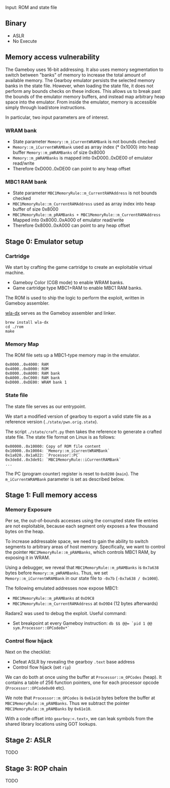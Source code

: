 Input: ROM and state file

## Binary

- ASLR
- No Execute

## Memory access vulnerability

The Gameboy uses 16-bit addressing. It also uses memory segmentation to switch between "banks" of memory to increase the total amount of available memory.
The Gearboy emulator persists the selected memory banks in the state file.
However, when loading the state file, it does not perform any bounds checks on these indices.
This allows us to break past the bounds of the emulator memory buffers, and instead map arbitrary heap space into the emulator.
From inside the emulator, memory is accessible simply through load/store instructions.

In particular, two input parameters are of interest.

### WRAM bank

- State parameter `Memory::m_iCurrentWRAMBank` is not bounds checked
- `Memory::m_iCurrentWRAMBank` used as array index (* 0x1000) into heap buffer `Memory::m_pWRAMBanks` of size 0x8000
- `Memory::m_pWRAMBanks` is mapped into 0xD000..0xDE00 of emulator read/write
- Therefore 0xD000..0xDE00 can point to any heap offset

### MBC1 RAM bank

- State parameter `MBC1MemoryRule::m_CurrentRAMAddress` is not bounds checked
- `MBC1MemoryRule::m_CurrentRAMAddress` used as array index into heap buffer of size 0x8000
- `MBC1MemoryRule::m_pRAMBanks + MBC1MemoryRule::m_CurrentRAMAddress` Mapped into 0x8000..0xA000 of emulator read/write
- Therefore 0x8000..0xA000 can point to any heap offset

## Stage 0: Emulator setup

### Cartridge

We start by crafting the game cartridge to create an exploitable virtual machine.
- Gameboy Color (CGB mode) to enable WRAM banks.
- Game cartridge type MBC1+RAM to enable MBC1 RAM banks.

The ROM is used to ship the logic to perform the exploit, written in Gameboy assembler.

[wla-dx](https://github.com/vhelin/wla-dx) serves as the Gameboy assembler and linker.

```
brew install wla-dx
cd ./rom
make
```

### Memory Map

The ROM file sets up a MBC1-type memory map in the emulator.

```
0x0000..0x4000: RAM
0x4000..0x8000: ROM
0x8000..0xA000: RAM bank
0xA000..0xC000: RAM bank
0xD000..0xDE00: WRAM bank 1
```

### State file

The state file serves as our entrypoint.

We start a modified version of gearboy to export a valid state file as a reference version (`./state/pwn.orig.state`).

The script `./state/craft.py` then takes the reference to generate a crafted state file.
The state file format on Linux is as follows:

```
0x00000..0x10000: Copy of ROM file content
0x10000..0x10004: `Memory::m_iCurrentWRAMBank`
0x1a020..0x1a022: `Processor::PC`
0x3de8d..0x3de91: `MBC1MemoryRule::iCurrentRAMBank`
...
```

The PC (program counter) register is reset to `0x0200` (`main`).
The `m_iCurrentWRAMBank` parameter is set as described below.

## Stage 1: Full memory access

### Memory Exposure

Per se, the out-of-bounds accesses using the corrupted state file entries are not exploitable,
because each segment only exposes a few thousand bytes on the heap.

To increase addressable space, we need to gain the ability to switch segments to arbitrary areas of host memory.
Specifically, we want to control the pointer `MBC1MemoryRule::m_pRAMBanks`, which controls MBC1 RAM, by exposing it in WRAM.

Using a debugger, we reveal that `MBC1MemoryRule::m_pRAMBanks` is `0x7a638` bytes before `Memory::m_pWRAMBanks`.
Thus, we set `Memory::m_iCurrentWRAMBank` in our state file to `-0x7b` (`-0x7a638 / 0x1000`).

The following emulated addresses now expose MBC1:
- `MBC1MemoryRule::m_pRAMBanks` at `0xD9C8`
- `MBC1MemoryRule::m_CurrentRAMAddress` at `0xD9D4` (12 bytes afterwards)

Radare2 was used to debug the exploit.
Useful command:
- Set breakpoint at every Gameboy instruction: ```db $$ @@= `pid 1 @@ sym.Processor::OPCode0x*` ```

### Control flow hijack

Next on the checklist:
- Defeat ASLR by revealing the gearboy `.text` base address
- Control flow hijack (set `rip`)

We can do both at once using the buffer at `Processor::m_OPCodes` (heap).
It contains a table of 256 function pointers, one for each processor opcode (`Processor::OPCode0x00` etc).

We note that `Processor::m_OPCodes` is `0x61e10` bytes before the buffer at `MBC1MemoryRule::m_pRAMBanks`.
Thus we subtract the pointer `MBC1MemoryRule::m_pRAMBanks` by `0x61e10`.

With a code offset into `gearboy:<.text>`, we can leak symbols from the shared library locations using GOT lookups.

## Stage 2: ASLR

TODO

## Stage 3: ROP chain

TODO
